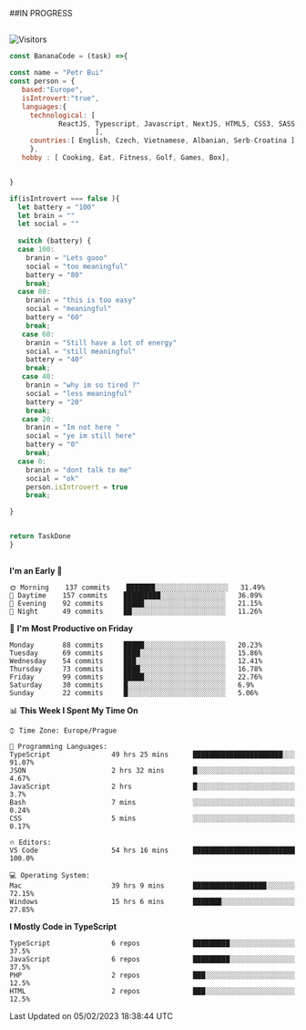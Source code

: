 ##IN PROGRESS
##
![Visitors](https://komarev.com/ghpvc/?username=petrbui&style=for-the-badge&label=Visitors+👀)
```Javascript
const BananaCode = (task) =>{

const name = "Petr Bui"
const person = {
   based:"Europe",
   isIntrovert:"true",
   languages:{
     technological: [ 
            ReactJS, Typescript, Javascript, NextJS, HTML5, CSS3, SASS, Redux, Node, Storybook, Styled-Component
                     ],
     countries:[ English, Czech, Vietnamese, Albanian, Serb-Croatina ]
     },
   hobby : [ Cooking, Eat, Fitness, Golf, Games, Box],


}

if(isIntrovert === false ){
  let battery = "100"
  let brain = ""
  let social = ""
  
  switch (battery) {
  case 100:
    branin = "Lets gooo"
    social = "too meaningful"
    battery = "80"
    break;
  case 80:
    branin = "this is too easy"
    social = "meaningful"
    battery = "60"
    break;
   case 60:
    branin = "Still have a lot of energy"
    social = "still meaningful"
    battery = "40"
    break;
   case 40:
    branin = "why im so tired ?"
    social = "less meaningful"
    battery = "20"
    break;
   case 20:
    branin = "Im not here "
    social = "ye im still here"
    battery = "0"
    break;
  case 0:
    branin = "dont talk to me"
    social = "ok"
    person.isIntrovert = true
    break;

}


return TaskDone
}
```



##
<!--
[![My GitHub stats](https://github-readme-stats.vercel.app/api?username=petrbui&theme=github_dark)](https://github.com/anuraghazra/github-readme-stats)

[![My wakatime stats](https://github-readme-stats.vercel.app/api/wakatime?username=petrbui&theme=github_dark)](https://github.com/anuraghazra/github-readme-stats)
-->
<!--START_SECTION:waka-->
**I'm an Early 🐤** 

```text
🌞 Morning    137 commits    ███████░░░░░░░░░░░░░░░░░░   31.49% 
🌆 Daytime    157 commits    █████████░░░░░░░░░░░░░░░░   36.09% 
🌃 Evening    92 commits     █████░░░░░░░░░░░░░░░░░░░░   21.15% 
🌙 Night      49 commits     ██░░░░░░░░░░░░░░░░░░░░░░░   11.26%

```
📅 **I'm Most Productive on Friday** 

```text
Monday       88 commits     █████░░░░░░░░░░░░░░░░░░░░   20.23% 
Tuesday      69 commits     ████░░░░░░░░░░░░░░░░░░░░░   15.86% 
Wednesday    54 commits     ███░░░░░░░░░░░░░░░░░░░░░░   12.41% 
Thursday     73 commits     ████░░░░░░░░░░░░░░░░░░░░░   16.78% 
Friday       99 commits     █████░░░░░░░░░░░░░░░░░░░░   22.76% 
Saturday     30 commits     █░░░░░░░░░░░░░░░░░░░░░░░░   6.9% 
Sunday       22 commits     █░░░░░░░░░░░░░░░░░░░░░░░░   5.06%

```


📊 **This Week I Spent My Time On** 

```text
⌚︎ Time Zone: Europe/Prague

💬 Programming Languages: 
TypeScript               49 hrs 25 mins      ██████████████████████░░░   91.07% 
JSON                     2 hrs 32 mins       █░░░░░░░░░░░░░░░░░░░░░░░░   4.67% 
JavaScript               2 hrs               █░░░░░░░░░░░░░░░░░░░░░░░░   3.7% 
Bash                     7 mins              ░░░░░░░░░░░░░░░░░░░░░░░░░   0.24% 
CSS                      5 mins              ░░░░░░░░░░░░░░░░░░░░░░░░░   0.17%

🔥 Editors: 
VS Code                  54 hrs 16 mins      █████████████████████████   100.0%

💻 Operating System: 
Mac                      39 hrs 9 mins       ██████████████████░░░░░░░   72.15% 
Windows                  15 hrs 6 mins       ███████░░░░░░░░░░░░░░░░░░   27.85%

```

**I Mostly Code in TypeScript** 

```text
TypeScript               6 repos             █████████░░░░░░░░░░░░░░░░   37.5% 
JavaScript               6 repos             █████████░░░░░░░░░░░░░░░░   37.5% 
PHP                      2 repos             ███░░░░░░░░░░░░░░░░░░░░░░   12.5% 
HTML                     2 repos             ███░░░░░░░░░░░░░░░░░░░░░░   12.5%

```



 Last Updated on 05/02/2023 18:38:44 UTC
<!--END_SECTION:waka-->
